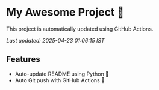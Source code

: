 # My Awesome Project 🚀

This project is automatically updated using GitHub Actions.

_Last updated: 2025-04-23 01:06:15 IST_

## Features
- Auto-update README using Python 🐍
- Auto Git push with GitHub Actions 🤖
